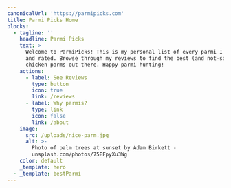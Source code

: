 ```yaml
---
canonicalUrl: 'https://parmipicks.com'
title: Parmi Picks Home
blocks:
  - tagline: ''
    headline: Parmi Picks
    text: >
      Welcome to ParmiPicks! This is my personal list of every parmi I've tried
      and rated. Browse through my reviews to find the best (and not-so-best)
      chicken parms out there. Happy parmi hunting!
    actions:
      - label: See Reviews
        type: button
        icon: true
        link: /reviews
      - label: Why parmis?
        type: link
        icon: false
        link: /about
    image:
      src: /uploads/nice-parm.jpg
      alt: >-
        Photo of palm trees at sunset by Adam Birkett -
        unsplash.com/photos/75EFpyXu3Wg
    color: default
    _template: hero
  - _template: bestParmi
---
```


 